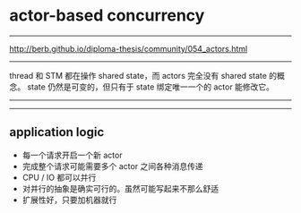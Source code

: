 # actor-based concurrency

---

http://berb.github.io/diploma-thesis/community/054_actors.html

---

thread 和 STM 都在操作 shared state，而 actors 完全没有 shared state 的概念。
state 仍然是可变的，但只有于 state 绑定唯一一个的 actor 能修改它。

---


---

## application logic

+ 每一个请求开启一个新 actor
+ 完成整个请求可能需要多个 actor 之间各种消息传递
+ CPU / IO 都可以并行
+ 对并行的抽象是确实可行的。虽然可能写起来不那么舒适
+ 扩展性好，只要加机器就行
